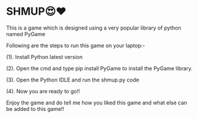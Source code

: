 # SHMUP😍❤
This is a game which is designed using a very popular library of python named PyGame


Following are the steps to run this game on your laptop:-

(1). Install Python latest version

(2). Open the cmd and type pip install PyGame to install the PyGame library.

(3). Open the Python IDLE and run the shmup.py code

(4). Now you are ready to go!!

Enjoy the game and do tell me how you liked this game and what else can be added to this game!!
